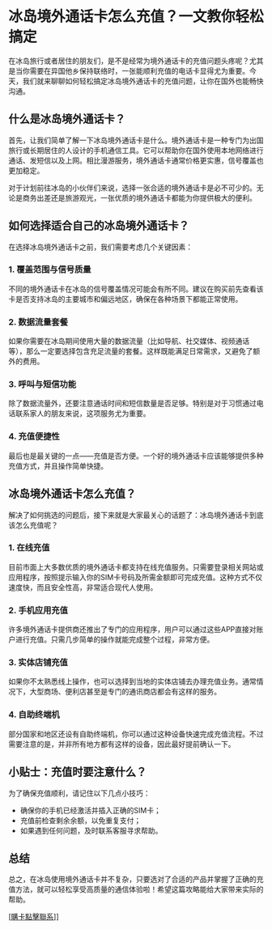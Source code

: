 # 冰岛境外通话卡怎么充值？一文教你轻松搞定

在冰岛旅行或者居住的朋友们，是不是经常为境外通话卡的充值问题头疼呢？尤其是当你需要在异国他乡保持联络时，一张能顺利充值的电话卡显得尤为重要。今天，我们就来聊聊如何轻松搞定冰岛境外通话卡的充值问题，让你在国外也能畅快沟通。

## 什么是冰岛境外通话卡？

首先，让我们简单了解一下冰岛境外通话卡是什么。境外通话卡是一种专门为出国旅行或长期居住的人设计的手机通信工具。它可以帮助你在国外使用本地网络进行通话、发短信以及上网。相比漫游服务，境外通话卡通常价格更实惠，信号覆盖也更加稳定。

对于计划前往冰岛的小伙伴们来说，选择一张合适的境外通话卡是必不可少的。无论是商务出差还是旅游观光，一张优质的境外通话卡都能为你提供极大的便利。

## 如何选择适合自己的冰岛境外通话卡？

在选择冰岛境外通话卡之前，我们需要考虑几个关键因素：

### 1. 覆盖范围与信号质量

不同的境外通话卡在冰岛的信号覆盖情况可能会有所不同。建议在购买前先查看该卡是否支持冰岛的主要城市和偏远地区，确保在各种场景下都能正常使用。

### 2. 数据流量套餐

如果你需要在冰岛期间使用大量的数据流量（比如导航、社交媒体、视频通话等），那么一定要选择包含充足流量的套餐。这样既能满足日常需求，又避免了额外的费用。

### 3. 呼叫与短信功能

除了数据流量外，还要注意通话时间和短信数量是否足够。特别是对于习惯通过电话联系家人的朋友来说，这项服务尤为重要。

### 4. 充值便捷性

最后也是最关键的一点——充值是否方便。一个好的境外通话卡应该能够提供多种充值方式，并且操作简单快捷。

## 冰岛境外通话卡怎么充值？

解决了如何挑选的问题后，接下来就是大家最关心的话题了：冰岛境外通话卡到底该怎么充值呢？

### 1. 在线充值

目前市面上大多数优质的境外通话卡都支持在线充值服务。只需要登录相关网站或应用程序，按照提示输入你的SIM卡号码及所需金额即可完成充值。这种方式不仅速度快，而且安全性高，非常适合现代人使用。

### 2. 手机应用充值

许多境外通话卡提供商还推出了专门的应用程序，用户可以通过这些APP直接对账户进行充值。只需几步简单的操作就能完成整个过程，非常方便。

### 3. 实体店铺充值

如果你不太熟悉线上操作，也可以选择到当地的实体店铺去办理充值业务。通常情况下，大型商场、便利店甚至是专门的通讯商店都会有这样的服务。

### 4. 自助终端机

部分国家和地区还设有自助终端机，你可以通过这种设备快速完成充值流程。不过需要注意的是，并非所有地方都有这样的设备，因此最好提前确认一下。

## 小贴士：充值时要注意什么？

为了确保充值顺利，请记住以下几点小技巧：

- 确保你的手机已经激活并插入正确的SIM卡；
- 充值前检查剩余余额，以免重复支付；
- 如果遇到任何问题，及时联系客服寻求帮助。

## 总结

总之，在冰岛使用境外通话卡并不复杂，只要选对了合适的产品并掌握了正确的充值方法，就可以轻松享受高质量的通信体验啦！希望这篇攻略能给大家带来实际的帮助。

[[購卡點擊聯系](https://t.me/s/esim1088)]]